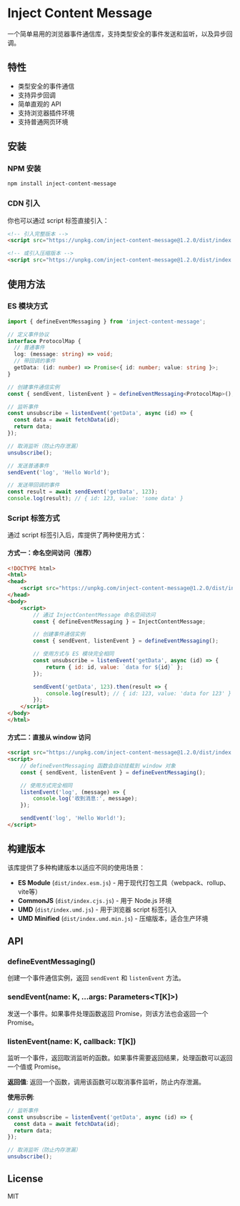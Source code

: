 # Inject Content Message

一个简单易用的浏览器事件通信库，支持类型安全的事件发送和监听，以及异步回调。

## 特性

- 类型安全的事件通信
- 支持异步回调
- 简单直观的 API
- 支持浏览器插件环境
- 支持普通网页环境

## 安装

### NPM 安装

```bash
npm install inject-content-message
```

### CDN 引入

你也可以通过 script 标签直接引入：

```html
<!-- 引入完整版本 -->
<script src="https://unpkg.com/inject-content-message@1.2.0/dist/index.umd.js"></script>

<!-- 或引入压缩版本 -->
<script src="https://unpkg.com/inject-content-message@1.2.0/dist/index.umd.min.js"></script>
```

## 使用方法

### ES 模块方式

```typescript
import { defineEventMessaging } from 'inject-content-message';

// 定义事件协议
interface ProtocolMap {
  // 普通事件
  log: (message: string) => void;
  // 带回调的事件
  getData: (id: number) => Promise<{ id: number; value: string }>;
}

// 创建事件通信实例
const { sendEvent, listenEvent } = defineEventMessaging<ProtocolMap>();

// 监听事件
const unsubscribe = listenEvent('getData', async (id) => {
  const data = await fetchData(id);
  return data;
});

// 取消监听（防止内存泄漏）
unsubscribe();

// 发送普通事件
sendEvent('log', 'Hello World');

// 发送带回调的事件
const result = await sendEvent('getData', 123);
console.log(result); // { id: 123, value: 'some data' }
```

### Script 标签方式

通过 script 标签引入后，库提供了两种使用方式：

#### 方式一：命名空间访问（推荐）

```html
<!DOCTYPE html>
<html>
<head>
    <script src="https://unpkg.com/inject-content-message@1.2.0/dist/index.umd.min.js"></script>
</head>
<body>
    <script>
        // 通过 InjectContentMessage 命名空间访问
        const { defineEventMessaging } = InjectContentMessage;

        // 创建事件通信实例
        const { sendEvent, listenEvent } = defineEventMessaging();

        // 使用方式与 ES 模块完全相同
        const unsubscribe = listenEvent('getData', async (id) => {
            return { id: id, value: `data for ${id}` };
        });

        sendEvent('getData', 123).then(result => {
            console.log(result); // { id: 123, value: 'data for 123' }
        });
    </script>
</body>
</html>
```

#### 方式二：直接从 window 访问

```html
<script src="https://unpkg.com/inject-content-message@1.2.0/dist/index.umd.min.js"></script>
<script>
    // defineEventMessaging 函数会自动挂载到 window 对象
    const { sendEvent, listenEvent } = defineEventMessaging();

    // 使用方式完全相同
    listenEvent('log', (message) => {
        console.log('收到消息:', message);
    });

    sendEvent('log', 'Hello World!');
</script>
```

## 构建版本

该库提供了多种构建版本以适应不同的使用场景：

- **ES Module** (`dist/index.esm.js`) - 用于现代打包工具（webpack、rollup、vite等）
- **CommonJS** (`dist/index.cjs.js`) - 用于 Node.js 环境
- **UMD** (`dist/index.umd.js`) - 用于浏览器 script 标签引入
- **UMD Minified** (`dist/index.umd.min.js`) - 压缩版本，适合生产环境

## API

### defineEventMessaging<T>()

创建一个事件通信实例，返回 `sendEvent` 和 `listenEvent` 方法。

### sendEvent<K extends keyof T>(name: K, ...args: Parameters<T[K]>)

发送一个事件。如果事件处理函数返回 Promise，则该方法也会返回一个 Promise。

### listenEvent<K extends keyof T>(name: K, callback: T[K])

监听一个事件，返回取消监听的函数。如果事件需要返回结果，处理函数可以返回一个值或 Promise。

**返回值**: 返回一个函数，调用该函数可以取消事件监听，防止内存泄漏。

**使用示例**:
```typescript
// 监听事件
const unsubscribe = listenEvent('getData', async (id) => {
  const data = await fetchData(id);
  return data;
});

// 取消监听（防止内存泄漏）
unsubscribe();
```

## License

MIT 
